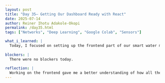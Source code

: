 ```yaml
---
layout: post
title: "Day 35– Getting Our Dashboard Ready with React"
date: 2025-07-14
author: Reiner Ihotu Adakole-Okopi
permalink: /day35.html
tags: ["Networks", "Deep Learning", "Google Colab", "Sensors"]

what_i_learned: |
  Today, I focused on setting up the frontend part of our smart water monitoring project using React. I started by making sure the necessary tools were installed, like Node.js and npm, which are needed to run React applications. After that, I created a new React project and explored two setup options: the traditional approach and a faster one using a tool called Vite. I also added an icon library to help enhance the dashboard's interface. Once the setup was complete, I opened the project in my browser and began getting familiar with how React files are structured.
  
blockers: |
  There were no blockers today. 
  
reflection: |
  Working on the frontend gave me a better understanding of how all the data we’ve been collecting and processing will eventually be displayed to users. It’s one thing to analyze sensor readings, but presenting that information clearly is just as important. This part of the project helped me see how everything ties together—from the sensors and data models to the actual interface people will interact with. It also pushed me to think about design decisions like how best to represent water quality information. Today felt like a strong step toward making our system more user-friendly.
---
```

